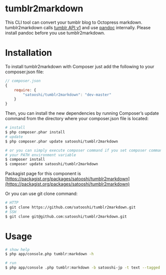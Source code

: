 tumblr2markdown
===============

This CLI tool can convert your tumblr blog to Octopress markdown. tumblr2markdown calls [tumblr API v1](http://www.tumblr.com/docs/en/api/v1) and use [pandoc](http://johnmacfarlane.net/pandoc/) internally. Please install pandoc before you use tumblr2markdown.

# Installation

To install tumblr2markdown with Composer just add the following to your composer.json file:

```js
// composer.json
{
    require: {
        "satooshi/tumblr2markdown": "dev-master"
    }
}
```

Then, you can install the new dependencies by running Composer’s update command from the directory where your composer.json file is located:

```sh
# install
$ php composer.phar install
# update
$ php composer.phar update satooshi/tumblr2markdown

# or you can simply execute composer command if you set composer command to
# your PATH environment variable
$ composer install
$ composer update satooshi/tumblr2markdown
```

Packagist page for this component is [https://packagist.org/packages/satooshi/tumblr2markdown](https://packagist.org/packages/satooshi/tumblr2markdown)

Or you can use git clone command:

```sh
# HTTP
$ git clone https://github.com/satooshi/tumblr2markdown.git
# SSH
$ git clone git@github.com:satooshi/tumblr2markdown.git
```

# Usage

```sh
# show help
$ php app/console.php tumblr:markdown -h

# run
$ php app/console .php tumblr:markdown -b satooshi-jp -t text --tagged blog
```
